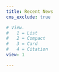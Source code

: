 ```yaml
---
title: Recent News
cms_exclude: true

# View.
#   1 = List
#   2 = Compact
#   3 = Card
#   4 = Citation
view: 1

---
```

